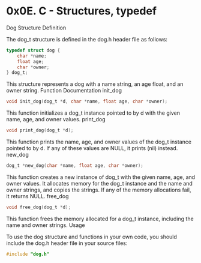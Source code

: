 <h1> 0x0E. C - Structures, typedef </h1>

Dog Structure Definition

The dog_t structure is defined in the dog.h header file as follows:

```c
typedef struct dog {
    char *name;
    float age;
    char *owner;
} dog_t;
```

This structure represents a dog with a name string, an age float, and an owner string.
Function Documentation
init_dog

```c
void init_dog(dog_t *d, char *name, float age, char *owner);
```

This function initializes a dog_t instance pointed to by d with the given name, age, and owner values.
print_dog

```c
void print_dog(dog_t *d);
```

This function prints the name, age, and owner values of the dog_t instance pointed to by d. If any of these values are NULL, it prints (nil) instead.
new_dog

```c
dog_t *new_dog(char *name, float age, char *owner);
```
This function creates a new instance of dog_t with the given name, age, and owner values. It allocates memory for the dog_t instance and the name and owner strings, and copies the strings. If any of the memory allocations fail, it returns NULL.
free_dog

```c
void free_dog(dog_t *d);
```

This function frees the memory allocated for a dog_t instance, including the name and owner strings.
Usage

To use the dog structure and functions in your own code, you should include the dog.h header file in your source files:
```c
#include "dog.h"
```
